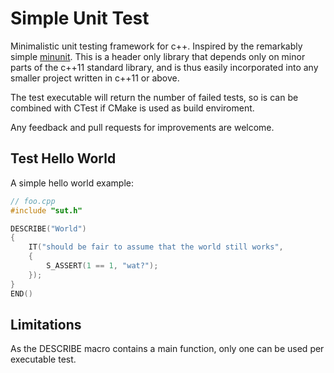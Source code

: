 Simple Unit Test
===

Minimalistic unit testing framework for c++. Inspired by the remarkably simple [minunit](http://www.jera.com/techinfo/jtns/jtn002.html).
This is a header only library that depends only on minor parts of the c++11 standard library, and is thus easily incorporated into any smaller project written in c++11 or above.

The test executable will return the number of failed tests, so is can be combined with CTest if CMake is used as build enviroment.

Any feedback and pull requests for improvements are welcome.

## Test Hello World
A simple hello world example:

  
  ```c++
  // foo.cpp
  #include "sut.h"
  
  DESCRIBE("World")
  {
      IT("should be fair to assume that the world still works",
      {
          S_ASSERT(1 == 1, "wat?");
      });
  }
  END()
  ```
## Limitations
As the DESCRIBE macro contains a main function, only one can be used per executable test. 
